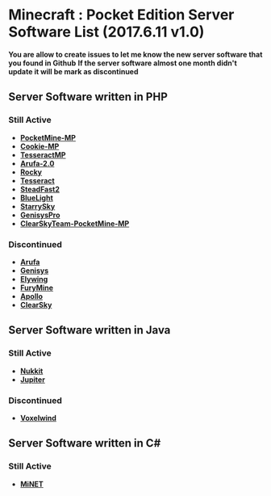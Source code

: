 # Minecraft : Pocket Edition Server Software List (2017.6.11 v1.0)
__You are allow to create issues to let me know the new server software that you found in Github__
__If the server software almost one month didn't update it will be mark as discontinued__

## Server Software written in PHP
### Still Active
* __[PocketMine-MP](https://github.com/pmmp/PocketMine-MP)__
* __[Cookie-MP](https://github.com/CookieSoftware/Cookie-MP)__
* __[TesseractMP](https://github.com/AppleDevelops/TesseractPM)__
* __[Arufa-2.0](https://github.com/Pizzahaet/Arufa-2.0)__
* __[Rocky](https://github.com/rockySoftware/Rocky)__
* __[Tesseract](https://github.com/TesseractTeam/Tesseract)__
* __[SteadFast2](https://github.com/Hydreon/Steadfast2)__
* __[BlueLight](https://github.com/BlueLightJapan/BlueLight)__
* __[StarrySky](https://github.com/StarrySky-PE/StarrySky)__
* __[GenisysPro](https://github.com/GenisysPro/GenisysPro)__
* __[ClearSkyTeam-PocketMine-MP](https://github.com/ClearSkyTeam/PocketMine-MP)__
### Discontinued
* __[Arufa](https://github.com/Jonathanftw/Arufa)__
* __[Genisys](https://github.com/iTXTech/Genisys)__
* __[Elywing](https://github.com/H4PM/Elywing)__
* __[FuryMine](https://github.com/XFuryMCPE/FuryMine)__
* __[Apollo](https://github.com/caspervanneck/Apollo)__
* __[ClearSky](https://github.com/ClearSkyTeam/ClearSky)__

## Server Software written in Java
### Still Active
* __[Nukkit](https://github.com/Nukkit/Nukkit)__
* __[Jupiter](https://github.com/JupiterDevelopmentTeam/JupiterDevelopmentTeam)__

### Discontinued
* __[Voxelwind](https://github.com/voxelwind/voxelwind)__

## Server Software written in C#
### Still Active
* __[MiNET](https://github.com/NiclasOlofsson/MiNET)__
